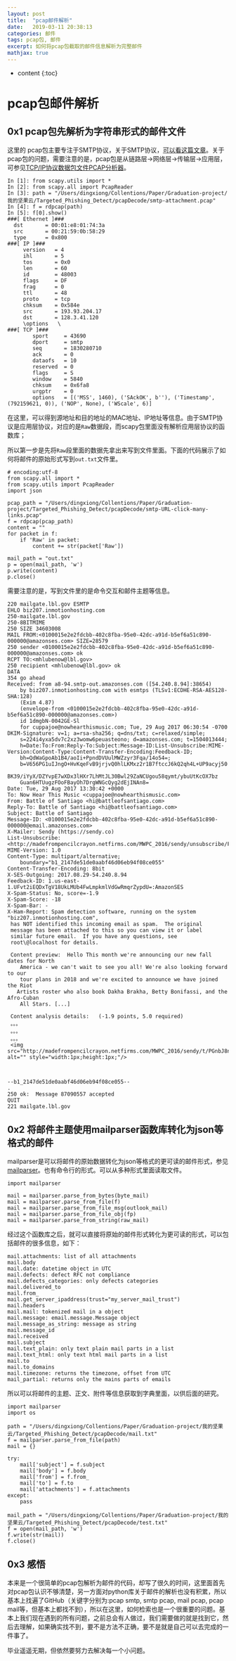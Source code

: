 ```yaml
---
layout: post
title:  "pcap邮件解析"
date:   2019-03-11 20:38:13
categories: 邮件
tags: pcap包, 邮件
excerpt: 如何将pcap包截取的邮件信息解析为完整邮件
mathjax: true
---
```

* content
{:toc}

# pcap包邮件解析
## 0x1 pcap包先解析为字符串形式的邮件文件

这里的 pcap包主要专注于SMTP协议，关于SMTP协议，[可以看这篇文章](https://88daxiong.github.io/2019/02/26/SMTP%E5%8D%8F%E8%AE%AE/)。关于pcap包的问题，需要注意的是，pcap包是从链路层->网络层->传输层->应用层，可参见[TCP/IP协议数据包文件PCAP分析器](https://www.cnblogs.com/songdechiu/p/5768734.html)。

```
In [1]: from scapy.utils import *
In [2]: from scapy.all import PcapReader
In [3]: path = "/Users/dingxiong/Collentions/Paper/Graduation-project/我的坚果云/Targeted_Phishing_Detect/pcapDecode/smtp-attachment.pcap"
In [4]: f = rdpcap(path)
In [5]: f[0].show()
###[ Ethernet ]###
  dst       = 00:01:e8:01:74:3a
  src       = 00:21:59:0b:58:29
  type      = 0x800
###[ IP ]###
     version   = 4
     ihl       = 5
     tos       = 0x0
     len       = 60
     id        = 48003
     flags     = DF
     frag      = 0
     ttl       = 48
     proto     = tcp
     chksum    = 0x584e
     src       = 193.93.204.17
     dst       = 128.3.41.120
     \options   \
###[ TCP ]###
        sport     = 43690
        dport     = smtp
        seq       = 1830280710
        ack       = 0
        dataofs   = 10
        reserved  = 0
        flags     = S
        window    = 5840
        chksum    = 0x6fa8
        urgptr    = 0
        options   = [('MSS', 1460), ('SAckOK', b''), ('Timestamp', (792159621, 0)), ('NOP', None), ('WScale', 6)]
```

在这里，可以得到源地址和目的地址的MAC地址、IP地址等信息。由于SMTP协议是应用层协议，对应的是`Raw`数据段，而scapy包里面没有解析应用层协议的函数库；

所以第一步是先将`Raw`段里面的数据先拿出来写到文件里面。下面的代码展示了如何将邮件的原始形式写到`out.txt`文件里。

```
# encoding:utf-8
from scapy.all import *
from scapy.utils import PcapReader
import json

pcap_path = "/Users/dingxiong/Collentions/Paper/Graduation-project/Targeted_Phishing_Detect/pcapDecode/smtp-URL-click-many-links.pcap"
f = rdpcap(pcap_path)
content = ""
for packet in f:
    if 'Raw' in packet:
        content += str(packet['Raw'])

mail_path = "out.txt"
p = open(mail_path, 'w')
p.write(content)
p.close()
```

需要注意的是，写到文件里的是命令交互和邮件主题等信息。

```
220 mailgate.lbl.gov ESMTP
EHLO biz207.inmotionhosting.com
250-mailgate.lbl.gov
250-8BITMIME
250 SIZE 34603008
MAIL FROM:<0100015e2e2fdcbb-402c8fba-95e0-42dc-a91d-b5ef6a51c890-000000@amazonses.com> SIZE=28579
250 sender <0100015e2e2fdcbb-402c8fba-95e0-42dc-a91d-b5ef6a51c890-000000@amazonses.com> ok
RCPT TO:<mhlubenow@lbl.gov>
250 recipient <mhlubenow@lbl.gov> ok
DATA
354 go ahead
Received: from a8-94.smtp-out.amazonses.com ([54.240.8.94]:38654)
	by biz207.inmotionhosting.com with esmtps (TLSv1:ECDHE-RSA-AES128-SHA:128)
	(Exim 4.87)
	(envelope-from <0100015e2e2fdcbb-402c8fba-95e0-42dc-a91d-b5ef6a51c890-000000@amazonses.com>)
	id 1dmgbN-0042GE-Sl
	for cuppajoe@nowhearthismusic.com; Tue, 29 Aug 2017 06:30:54 -0700
DKIM-Signature: v=1; a=rsa-sha256; q=dns/txt; c=relaxed/simple;
	s=224i4yxa5dv7c2xz3womw6peuasteono; d=amazonses.com; t=1504013444;
	h=Date:To:From:Reply-To:Subject:Message-ID:List-Unsubscribe:MIME-Version:Content-Type:Content-Transfer-Encoding:Feedback-ID;
	bh=QdWaGpoAb1B4/aoIi+PpndDVUulMWZzyr3Fqa/14o54=;
	b=V656PG1uIJngO+HvKqeFvB9jrjvQ0hlLKMxz2r1B7ftccJ6kQ2qh4L+UP9acyj50
	BK39/iYyX/DZYvpE7wXDx3lHXr7LhMtJL30Bwl29ZaNCUgou58qymt/ybuUtKcOX7bz
	Guan6HTUugzFOoFBayOh7DrgWNGcQyg2dEjINAn8=
Date: Tue, 29 Aug 2017 13:30:42 +0000
To: Now Hear This Music <cuppajoe@nowhearthismusic.com>
From: Battle of Santiago <hi@battleofsantiago.com>
Reply-To: Battle of Santiago <hi@battleofsantiago.com>
Subject: Battle of Santiago
Message-ID: <0100015e2e2fdcbb-402c8fba-95e0-42dc-a91d-b5ef6a51c890-000000@email.amazonses.com>
X-Mailer: Sendy (https://sendy.co)
List-Unsubscribe: <http://madefrompencilcrayon.netfirms.com/MWPC_2016/sendy/unsubscribe/FetHVLuCSM0C3jeJlI5j763tMtLJCanWq4892Ehr4EwqGvo/yOptwB9yUq892AzeTG8JkjFQ/PGnbJ8nuga9gHxDsCGDzAg>
MIME-Version: 1.0
Content-Type: multipart/alternative;
	boundary="b1_2147de51de0aabf46d06eb94f08ce055"
Content-Transfer-Encoding: 8bit
X-SES-Outgoing: 2017.08.29-54.240.8.94
Feedback-ID: 1.us-east-1.UFvt2iEQDxTgV18UkLMUb4FwLmpkmlVdGwRmqrZypdU=:AmazonSES
X-Spam-Status: No, score=-1.9
X-Spam-Score: -18
X-Spam-Bar: -
X-Ham-Report: Spam detection software, running on the system "biz207.inmotionhosting.com",
 has NOT identified this incoming email as spam.  The original
 message has been attached to this so you can view it or label
 similar future email.  If you have any questions, see
 root\@localhost for details.
 
 Content preview:  Hello This month we're announcing our new fall dates for North
    America - we can't wait to see you all! We're also looking forward to our
    tour plans in 2018 and we're excited to announce we have joined the Riot
   Artists roster who also book Dakha Brakha, Betty Bonifassi, and the Afro-Cuban
    All Stars. [...] 
 
 Content analysis details:   (-1.9 points, 5.0 required)
 。。。
 。。。
 。。。
 <img src="http://madefrompencilcrayon.netfirms.com/MWPC_2016/sendy/t/PGnbJ8nuga9gHxDsCGDzAg/vvCUoBmjHDseFeE5VlHx7g" alt="" style="width:1px;height:1px;"/>



--b1_2147de51de0aabf46d06eb94f08ce055--
.
250 ok:  Message 87090557 accepted
QUIT
221 mailgate.lbl.gov
```

## 0x2 将邮件主题使用mailparser函数库转化为json等格式的邮件

mailparser是可以将邮件的原始数据转化为json等格式的更可读的邮件形式，参见[mailparser](https://github.com/SpamScope/mail-parser)。也有命令行的形式。可以从多种形式里面读取文件。

```
import mailparser

mail = mailparser.parse_from_bytes(byte_mail)
mail = mailparser.parse_from_file(f)
mail = mailparser.parse_from_file_msg(outlook_mail)
mail = mailparser.parse_from_file_obj(fp)
mail = mailparser.parse_from_string(raw_mail)
```

经过这个函数库之后，就可以直接将原始的邮件形式转化为更可读的形式，可以包括邮件的很多信息，如下：

```
mail.attachments: list of all attachments
mail.body
mail.date: datetime object in UTC
mail.defects: defect RFC not compliance
mail.defects_categories: only defects categories
mail.delivered_to
mail.from_
mail.get_server_ipaddress(trust="my_server_mail_trust")
mail.headers
mail.mail: tokenized mail in a object
mail.message: email.message.Message object
mail.message_as_string: message as string
mail.message_id
mail.received
mail.subject
mail.text_plain: only text plain mail parts in a list
mail.text_html: only text html mail parts in a list
mail.to
mail.to_domains
mail.timezone: returns the timezone, offset from UTC
mail_partial: returns only the mains parts of emails
```

所以可以将邮件的主题、正文、附件等信息获取到字典里面，以供后面的研究。

```
import mailparser
import os

path = "/Users/dingxiong/Collentions/Paper/Graduation-project/我的坚果云/Targeted_Phishing_Detect/pcapDecode/mail.txt"
f = mailparser.parse_from_file(path)
mail = {}

try:
    mail['subject'] = f.subject
    mail['body'] = f.body
    mail['from'] = f.from_
    mail['to'] = f.to
    mail['attachments'] = f.attachments
except:
    pass

mail_path = "/Users/dingxiong/Collentions/Paper/Graduation-project/我的坚果云/Targeted_Phishing_Detect/pcapDecode/test.txt"
f = open(mail_path, 'w')
f.write(str(mail))
f.close()
```

## 0x3 感悟

本来是一个很简单的pcap包解析为邮件的代码，却写了很久的时间，这里面首先对pcap包认识不够清楚，另一方面对python库关于邮件的解析也没有积累，所以基本上找遍了GitHub（关键字分别为:pcap smtp, smtp pcap, mail pcap, pcap mail等，但基本上都找不到），所以在这里，如何检索也是一个很重要的问题。基本上我们现在遇到的所有问题，之前总会有人做过，我们需要做的就是找到它，然后去理解，如果确实找不到，要不是方法不正确，要不是就是自己可以去完成的一件事了。

毕业遥遥无期，但依然要努力去解决每一个小问题。

















































